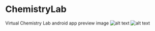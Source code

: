 # ChemistryLab
Virtual Chemistry Lab android app
preview image
![alt text](https://drive.google.com/open?id=1paG6i4HcmQq70JHG4xek-IOIMzfU2XM1)
![alt text](https://drive.google.com/open?id=1lNnDuON5obHVYmYeiiWXlEHWvrvF8tpt)
